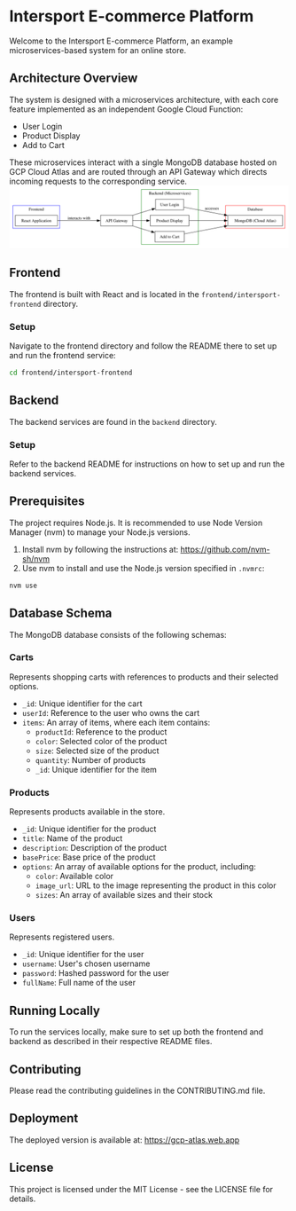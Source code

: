 # Intersport E-commerce Platform

Welcome to the Intersport E-commerce Platform, an example microservices-based system for an online store.

## Architecture Overview

The system is designed with a microservices architecture, with each core feature implemented as an independent Google Cloud Function:

- User Login
- Product Display
- Add to Cart

These microservices interact with a single MongoDB database hosted on GCP Cloud Atlas and are routed through an API Gateway which directs incoming requests to the corresponding service.
![Architecture Diagram](./architecture_diagram.svg)

## Frontend

The frontend is built with React and is located in the `frontend/intersport-frontend` directory.

### Setup

Navigate to the frontend directory and follow the README there to set up and run the frontend service:

```sh
cd frontend/intersport-frontend
```

## Backend

The backend services are found in the `backend` directory.

### Setup

Refer to the backend README for instructions on how to set up and run the backend services.

## Prerequisites

The project requires Node.js. It is recommended to use Node Version Manager (nvm) to manage your Node.js versions.

1. Install nvm by following the instructions at: https://github.com/nvm-sh/nvm
2. Use nvm to install and use the Node.js version specified in `.nvmrc`:

```sh
nvm use
```

## Database Schema

The MongoDB database consists of the following schemas:

### Carts

Represents shopping carts with references to products and their selected options.

- `_id`: Unique identifier for the cart
- `userId`: Reference to the user who owns the cart
- `items`: An array of items, where each item contains:
  - `productId`: Reference to the product
  - `color`: Selected color of the product
  - `size`: Selected size of the product
  - `quantity`: Number of products
  - `_id`: Unique identifier for the item

### Products

Represents products available in the store.

- `_id`: Unique identifier for the product
- `title`: Name of the product
- `description`: Description of the product
- `basePrice`: Base price of the product
- `options`: An array of available options for the product, including:
  - `color`: Available color
  - `image_url`: URL to the image representing the product in this color
  - `sizes`: An array of available sizes and their stock

### Users

Represents registered users.

- `_id`: Unique identifier for the user
- `username`: User's chosen username
- `password`: Hashed password for the user
- `fullName`: Full name of the user

## Running Locally

To run the services locally, make sure to set up both the frontend and backend as described in their respective README files.

## Contributing

Please read the contributing guidelines in the CONTRIBUTING.md file.

## Deployment

The deployed version is available at: https://gcp-atlas.web.app

## License

This project is licensed under the MIT License - see the LICENSE file for details.
